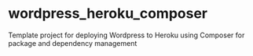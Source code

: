 # wordpress_heroku_composer
Template project for deploying Wordpress to Heroku using Composer for package and dependency management 

